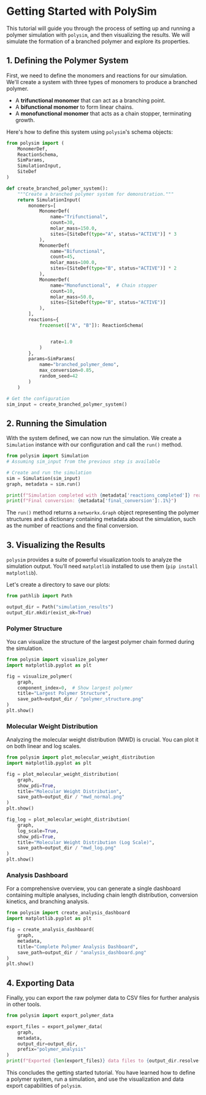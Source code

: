 # Getting Started with PolySim

This tutorial will guide you through the process of setting up and running a polymer simulation with `polysim`, and then visualizing the results. We will simulate the formation of a branched polymer and explore its properties.

## 1. Defining the Polymer System

First, we need to define the monomers and reactions for our simulation. We'll create a system with three types of monomers to produce a branched polymer.

- A **trifunctional monomer** that can act as a branching point.
- A **bifunctional monomer** to form linear chains.
- A **monofunctional monomer** that acts as a chain stopper, terminating growth.

Here's how to define this system using `polysim`'s schema objects:

```python title="create_system.py"
from polysim import (
    MonomerDef,
    ReactionSchema,
    SimParams,
    SimulationInput,
    SiteDef
)

def create_branched_polymer_system():
    """Create a branched polymer system for demonstration."""
    return SimulationInput(
        monomers=[
            MonomerDef(
                name="Trifunctional",
                count=30,
                molar_mass=150.0,
                sites=[SiteDef(type="A", status="ACTIVE")] * 3
            ),
            MonomerDef(
                name="Bifunctional",
                count=45,
                molar_mass=100.0,
                sites=[SiteDef(type="B", status="ACTIVE")] * 2
            ),
            MonomerDef(
                name="Monofunctional",  # Chain stopper
                count=10,
                molar_mass=50.0,
                sites=[SiteDef(type="B", status="ACTIVE")]
            ),
        ],
        reactions={
            frozenset(["A", "B"]): ReactionSchema(


                rate=1.0
            )
        },
        params=SimParams(
            name="branched_polymer_demo",
            max_conversion=0.85,
            random_seed=42
        )
    )

# Get the configuration
sim_input = create_branched_polymer_system()
```

## 2. Running the Simulation

With the system defined, we can now run the simulation. We create a `Simulation` instance with our configuration and call the `run()` method.

```python title="run_simulation.py"
from polysim import Simulation
# Assuming sim_input from the previous step is available

# Create and run the simulation
sim = Simulation(sim_input)
graph, metadata = sim.run()

print(f"Simulation completed with {metadata['reactions_completed']} reactions")
print(f"Final conversion: {metadata['final_conversion']:.1%}")
```

The `run()` method returns a `networkx.Graph` object representing the polymer structures and a dictionary containing metadata about the simulation, such as the number of reactions and the final conversion.

## 3. Visualizing the Results

`polysim` provides a suite of powerful visualization tools to analyze the simulation output. You'll need `matplotlib` installed to use them (`pip install matplotlib`).

Let's create a directory to save our plots:

```python
from pathlib import Path

output_dir = Path("simulation_results")
output_dir.mkdir(exist_ok=True)
```

### Polymer Structure

You can visualize the structure of the largest polymer chain formed during the simulation.

```python title="visualize_structure.py"
from polysim import visualize_polymer
import matplotlib.pyplot as plt

fig = visualize_polymer(
    graph,
    component_index=0,  # Show largest polymer
    title="Largest Polymer Structure",
    save_path=output_dir / "polymer_structure.png"
)
plt.show()
```

### Molecular Weight Distribution

Analyzing the molecular weight distribution (MWD) is crucial. You can plot it on both linear and log scales.

```python title="visualize_mwd.py"
from polysim import plot_molecular_weight_distribution
import matplotlib.pyplot as plt

fig = plot_molecular_weight_distribution(
    graph,
    show_pdi=True,
    title="Molecular Weight Distribution",
    save_path=output_dir / "mwd_normal.png"
)
plt.show()

fig_log = plot_molecular_weight_distribution(
    graph,
    log_scale=True,
    show_pdi=True,
    title="Molecular Weight Distribution (Log Scale)",
    save_path=output_dir / "mwd_log.png"
)
plt.show()
```

### Analysis Dashboard

For a comprehensive overview, you can generate a single dashboard containing multiple analyses, including chain length distribution, conversion kinetics, and branching analysis.

```python title="create_dashboard.py"
from polysim import create_analysis_dashboard
import matplotlib.pyplot as plt

fig = create_analysis_dashboard(
    graph,
    metadata,
    title="Complete Polymer Analysis Dashboard",
    save_path=output_dir / "analysis_dashboard.png"
)
plt.show()
```

## 4. Exporting Data

Finally, you can export the raw polymer data to CSV files for further analysis in other tools.

```python title="export_data.py"
from polysim import export_polymer_data

export_files = export_polymer_data(
    graph,
    metadata,
    output_dir=output_dir,
    prefix="polymer_analysis"
)
print(f"Exported {len(export_files)} data files to {output_dir.resolve()}")
```

This concludes the getting started tutorial. You have learned how to define a polymer system, run a simulation, and use the visualization and data export capabilities of `polysim`.

